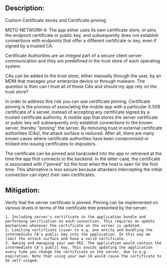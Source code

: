 ## Description:

Custom Certificate stores and Certificate pinning

MSTG-NETWORK-4: The app either uses its own certificate store, or pins the endpoint certificate or public key, and subsequently does not establish connections with endpoints that offer a different certificate or key, even if signed by a trusted CA.

Certificate Authorities are an integral part of a secure client server communication and they are predefined in the trust store of each operating system.

CAs can be added to the trust store, either manually through the user, by an MDM that manages your enterprise device or through malware. The question is then can I trust all of those CAs and should my app rely on the trust store?

In order to address this risk you can use certificate pinning. Certificate pinning is the process of associating the mobile app with a particular X.509 certificate of a server, instead of accepting any certificate signed by a trusted certificate authority. A mobile app that stores the server certificate or public key will subsequently only establish connections to the known server, thereby "pinning" the server. By removing trust in external certificate authorities (CAs), the attack surface is reduced. After all, there are many known cases where certificate authorities have been compromised or tricked into issuing certificates to impostors. 

The certificate can be pinned and hardcoded into the app or retrieved at the time the app first connects to the backend. In the latter case, the certificate is associated with ("pinned" to) the host when the host is seen for the first time. This alternative is less secure because attackers intercepting the initial connection can inject their own certificates.


## Mitigation:

Verify that the server certificate is pinned. Pinning can be implemented on various levels in terms of the certificate tree presented by the server:

	1. Including server's certificate in the application bundle and performing verification on each connection. This requires an update mechanisms whenever the certificate on the server is updated.
	2. Limiting certificate issuer to e.g. one entity and bundling the intermediate CA's public key into the application. In this way we limit the attack surface and have a valid certificate.
	3. Owning and managing your own PKI. The application would contain the intermediate CA's public key. This avoids updating the application every time you change the certificate on the server, due to e.g. expiration. Note that using your own CA would cause the certificate to be self-singed.

